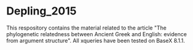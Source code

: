 # Depling_2015

This respository contains the material related to the article "The phylogenetic relatedness between Ancient Greek and English: evidence from argument structure". All xqueries have been tested on BaseX 8.1.1.
